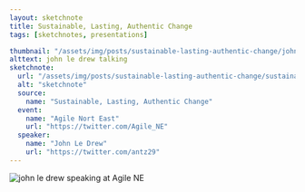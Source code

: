 ```yaml
---
layout: sketchnote
title: Sustainable, Lasting, Authentic Change
tags: [sketchnotes, presentations]

thumbnail: "/assets/img/posts/sustainable-lasting-authentic-change/john-420x255.png"
alttext: john le drew talking
sketchnote:
  url: "/assets/img/posts/sustainable-lasting-authentic-change/sustainable-lasting-authentic-change.png"
  alt: "sketchnote"
  source:
    name: "Sustainable, Lasting, Authentic Change"
  event:
    name: "Agile Nort East"
    url: "https://twitter.com/Agile_NE"
  speaker:
    name: "John Le Drew"
    url: "https://twitter.com/antz29"
---
```


<img src="/assets/img/posts/sustainable-lasting-authentic-change/john.png" alt="john le drew speaking at Agile NE" />
